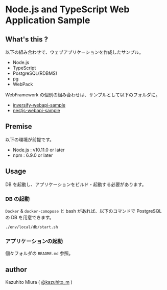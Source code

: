 Node.js and TypeScript Web Application Sample
===

## What's this ?

以下の組み合わせで、ウェブアプリケーションを作成したサンプル。

- Node.js
- TypeScript
- PostgreSQL(RDBMS)
- pg
- WebPack

WebFramework の個別の組み合わせは、サンプルとして以下のフォルダに。

- [inversify-webapi-sample](inversify-webapi-sample/README.md)
- [nestjs-webapi-sample](nestjs-webapi-sample/README.md)

## Premise

以下の環境が前提です。

- Node.js : v10.11.0 or later
- npm : 6.9.0 or later

## Usage

DB を起動し、アプリケーションをビルド・起動する必要があります。

### DB の起動

`Docker` & `docker-comopose` と bash があれば、以下のコマンドで PostgreSQL の DB を用意できます。

```bash
./env/local/db/start.sh
```

### アプリケーションの起動

個々フォルダの `README.md` 参照。

## author

Kazuhito Miura ( [@kazuhito_m](https://twitter.com/kazuhito_m 'kazuhito_m on Twitter') )
